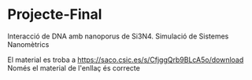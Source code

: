 # Projecte-Final
Interacció de DNA amb nanoporus de Si3N4. Simulació de Sistemes Nanomètrics

El material es troba a https://saco.csic.es/s/CfjggQrb9BLcA5o/download
Només el material de l'enllaç és correcte
